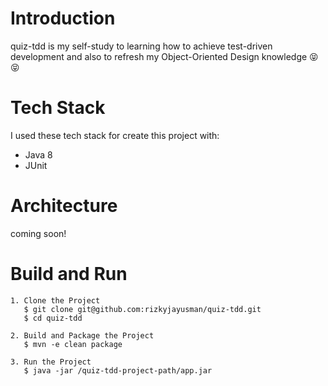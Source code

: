 # Introduction

quiz-tdd is my self-study to learning how to achieve test-driven development and also to refresh my Object-Oriented Design knowledge :stuck_out_tongue_closed_eyes: :stuck_out_tongue_closed_eyes:

# Tech Stack

I used these tech stack for create this project with:
* Java 8
* JUnit

# Architecture

coming soon!

# Build and Run


```
1. Clone the Project
   $ git clone git@github.com:rizkyjayusman/quiz-tdd.git
   $ cd quiz-tdd

2. Build and Package the Project
   $ mvn -e clean package

3. Run the Project
   $ java -jar /quiz-tdd-project-path/app.jar
```
